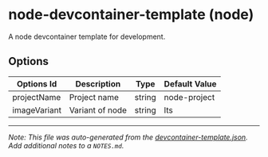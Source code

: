 
# node-devcontainer-template (node)

A node devcontainer template for development.

## Options

| Options Id | Description | Type | Default Value |
|-----|-----|-----|-----|
| projectName | Project name | string | node-project |
| imageVariant | Variant of node | string | lts |



---

_Note: This file was auto-generated from the [devcontainer-template.json](https://github.com/marcocarmonadev/devcontainer-templates/blob/main/source/node/devcontainer-template.json).  Add additional notes to a `NOTES.md`._
